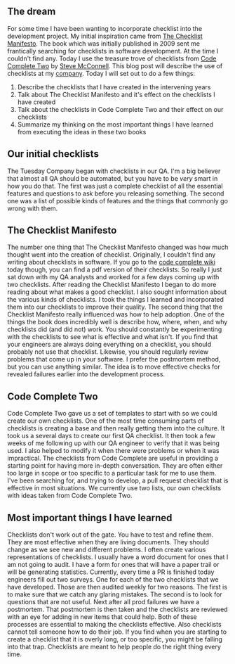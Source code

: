## The dream
For some time I have been wanting to incorporate checklist into the development project.
My initial inspiration came from [The Checklist Manifesto](http://atulgawande.com/book/the-checklist-manifesto/).
The book which was initially published in 2009 sent me frantically searching for checklists in software development.
At the time I couldn't find any.
Today I use the treasure trove of checklists from [Code Complete Two](https://www.amazon.com/Code-Complete-Practical-Handbook-Construction/dp/0735619670) by [Steve McConnell](https://stevemcconnell.com/books/). 
This blog post will describe the use of checklists at my [company](https://www.tuesdaycompany.com/).
Today I will set out to do a few things:

1. Describe the checklists that I have created in the intervening years
1. Talk about The Checklist Manifesto and it's effect on the checklists I have created
1. Talk about the checklists in Code Complete Two and their effect on our checklists
1. Summarize my thinking on the most important things I have learned from executing the ideas in these two books 

## Our initial checklists

The Tuesday Company began with checklists in our QA.
I'm a big believer that almost all QA should be automated, but you have to be *very* smart in how you do that.
The first was just a complete checklist of all the essential features and questions to ask before you releasing something.
The second one was a list of possible kinds of features and the things that commonly go wrong with them.


## The Checklist Manifesto

The number one thing that The Checklist Manifesto changed was how much thought went into the creation of checklist.
Originally, I couldn't find any writing about checklists in software.
If you go to the [code complete wiki](https://en.wikipedia.org/wiki/Code_Complete) today though, you can find a pdf version of their checklists.
So really I just sat down with my QA analysts and worked for a few days coming up with two checklists.
After reading the Checklist Manifesto I began to do more reading about what makes a good checklist.
I also sought information about the various kinds of checklists.
I took the things I learned and incorporated them into our checklists to improve their quality.
The second thing that the Checklist Manifesto really influenced was how to help adoption.
One of the things the book does incredibly well is describe how, where, when, and why checklists did (and did not) work.
You should constantly be experimenting with the checklists to see what is effective and what isn't.
If you find that your engineers are always doing everything on a checklist, you should probably not use that checklist.
Likewise, you should regularly review problems that come up in your software.
I prefer the postmortem method, but you can use anything similar.
The idea is to move effective checks for revealed failures earlier into the development process.


## Code Complete Two
Code Complete Two gave us a set of templates to start with so we could create our own checklists.
One of the most time consuming parts of checklists is creating a base and then really getting them into the culture.
It took us a several days to create our first QA checklist.
It then took a few weeks of me following up with our QA engineer to verify that it was being used.
I also helped to modify it when there were problems or when it was impractical.
The checklists from Code Complete are useful in providing a starting point for having more in-depth conversation.
They are often either too large in scope or too specific to a particular task for me to use them.
I've been searching for, and trying to develop, a pull request checklist that is effective in most situations.
We currently use two lists, our own checklists with ideas taken from Code Complete Two. 


## Most important things I have learned
Checklists don't work out of the gate.
You have to test and refine them.
They are most effective when they are living documents.
They should change as we see new and different problems.
I often create various representations of checklists.
I usually have a word document for ones that I am not going to audit.
 I have a form for ones that will have a paper trail or will be generating statistics.
Currently, every time a PR is finished today engineers fill out two surveys.
One for each of the two checklists that we have developed.
Those are then audited weekly for two reasons.
The first is to make sure that we catch any glaring mistakes.
The second is to look for questions that are not useful.
Next after all prod failures we have a postmortem.
That postmortem is then taken and the checklists are reviewed with an eye for adding in new items that could help.
Both of these processes are essential to making the checklists effective.
Also checklists cannot tell someone how to do their job.
If you find when you are starting to create a checklist that it is overly long, or too specific, you might be falling into that trap.
Checklists are meant to help people do the right thing every time.
